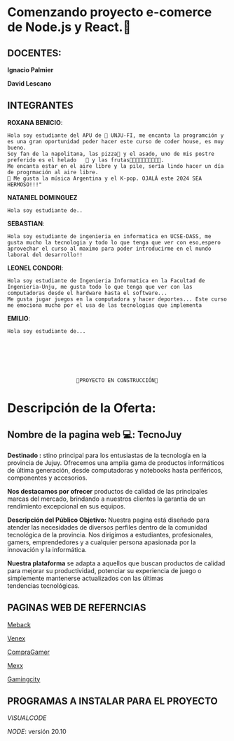 # Comenzando proyecto e-comerce de Node.js y React.🚀

## DOCENTES:


__Ignacio Palmier__

__David Lescano__


## INTEGRANTES
__ROXANA BENICIO__: 

    Hola soy estudiante del APU de 🏫 UNJU-FI, me encanta la programción y es una gran oportunidad poder hacer este curso de coder house, es muy bueno.
    Soy fan de la napolitana, las pizza🍕 y el asado, uno de mis postre preferido es el helado	🍦 y las frutas🍎🍏🍊🍇🍉🍓🍑🍈🍐🍍.
    Me encanta estar en el aire libre y la pile, sería lindo hacer un día de progrmación al aire libre.
    🎼 Me gusta la música Argentina y el K-pop. OJALÁ este 2024 SEA HERMOSO!!!"


__NATANIEL DOMINGUEZ__ 

    Hola soy estudiante de.. 


__SEBASTIAN__: 

    Hola soy estudiante de ingenieria en informatica en UCSE-DASS, me gusta mucho la tecnologia y todo lo que tenga que ver con eso,espero aprovechar el curso al maximo para poder introducirme en el mundo laboral del desarrollo!!
    

__LEONEL CONDORI__: 

    Hola soy estudiante de Ingenieria Informatica en la Facultad de Ingenieria-Unju, me gusta todo lo que tenga que ver con las computadoras desde el hardware hasta el software... 
    Me gusta jugar juegos en la computadora y hacer deportes... Este curso me emociona mucho por el usa de las tecnologias que implementa   

__EMILIO__: 

    Hola soy estudiante de... 
        






                          🚧PROYECTO EN CONSTRUCCIÓN🚧

# Descripción de la Oferta:
## Nombre de la pagina web 💻: TecnoJuy
**Destinado :** stino principal para los entusiastas de la tecnología en la provincia de Jujuy. Ofrecemos una amplia gama de productos informáticos de última generación, desde computadoras y notebooks hasta periféricos, componentes y accesorios. 

**Nos destacamos por ofrecer** productos de calidad de las principales marcas del mercado, brindando a nuestros clientes la garantía de un rendimiento excepcional en sus equipos.

**Descripción del Público Objetivo:**
Nuestra pagina está diseñado para atender las necesidades de diversos perfiles dentro de la comunidad tecnológica de la provincia. Nos dirigimos a estudiantes, profesionales, gamers, emprendedores y a cualquier persona apasionada por la innovación y la informática.

**Nuestra plataforma** se adapta a aquellos que buscan productos de calidad para mejorar su productividad, potenciar su experiencia de juego o simplemente mantenerse actualizados con las últimas tendencias tecnológicas.

## PAGINAS WEB DE REFERNCIAS
[Meback](https://www.mebac.com.ar/jujuy/)

[Venex](https://www.venex.com.ar)

[CompraGamer](https://www.compragamer.com/)

[Mexx](https://www.mexx.com.ar/)

[Gamingcity](https://tienda.gamingcity.com.ar/)


## PROGRAMAS A INSTALAR PARA EL PROYECTO
_VISUALCODE_

_NODE_: versión 20.10



